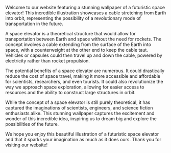<!--
Write me content for website with wallpaper "An illustration of a futuristic space elevator, with a cable stretching from Earth into orbit."
-->

<!--font:Poppins-->

Welcome to our website featuring a stunning wallpaper of a futuristic space elevator! This incredible illustration showcases a cable stretching from Earth into orbit, representing the possibility of a revolutionary mode of transportation in the future.

A space elevator is a theoretical structure that would allow for transportation between Earth and space without the need for rockets. The concept involves a cable extending from the surface of the Earth into space, with a counterweight at the other end to keep the cable taut. Vehicles or capsules could then travel up and down the cable, powered by electricity rather than rocket propulsion.

The potential benefits of a space elevator are numerous. It could drastically reduce the cost of space travel, making it more accessible and affordable for scientists, researchers, and even tourists. It could also revolutionize the way we approach space exploration, allowing for easier access to resources and the ability to construct large structures in orbit.

While the concept of a space elevator is still purely theoretical, it has captured the imaginations of scientists, engineers, and science fiction enthusiasts alike. This stunning wallpaper captures the excitement and wonder of this incredible idea, inspiring us to dream big and explore the possibilities of the future.

We hope you enjoy this beautiful illustration of a futuristic space elevator and that it sparks your imagination as much as it does ours. Thank you for visiting our website!
